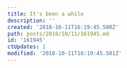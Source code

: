 ```yaml
---
title: It's been a while
description: ''
created: '2018-10-11T16:19:45.500Z'
path: posts/2018/10/11/161945.md
id: '161945'
ctUpdates: 1
modified: '2018-10-11T16:19:45.501Z'
---
```

